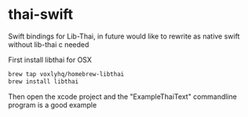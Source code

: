 # thai-swift


Swift bindings for Lib-Thai, in future would like to rewrite as native swift without lib-thai c needed


First install libthai for OSX
```bash
brew tap voxlyhq/homebrew-libthai
brew install libthai
```

Then open the xcode project and the "ExampleThaiText" commandline program is a good example